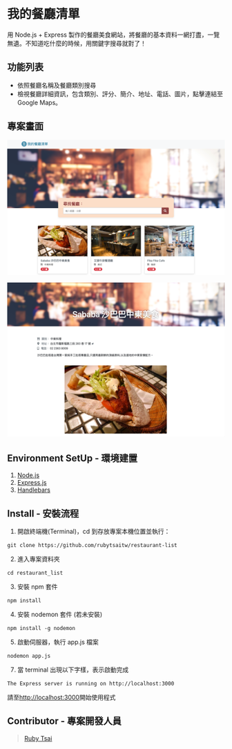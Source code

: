 # 我的餐廳清單

用 Node.js + Express 製作的餐廳美食網站，將餐廳的基本資料一網打盡，一覽無遺。不知道吃什麼的時候，用關鍵字搜尋就對了！

## 功能列表

- 依照餐廳名稱及餐廳類別搜尋
- 檢視餐廳詳細資訊，包含類別、評分、簡介、地址、電話、圖片，點擊連結至Google Maps。

## 專案畫面

![image](https://github.com/rubytsaitw/restaurant-list/blob/main/public/img/index.png)

![image](https://github.com/rubytsaitw/restaurant-list/blob/main/public/img/show.png)

## Environment SetUp - 環境建置

1. [Node.js](https://nodejs.org/en/)
2. [Express.js](https://expressjs.com/)
3. [Handlebars](https://handlebarsjs.com/)

## Install - 安裝流程

1. 開啟終端機(Terminal)，cd 到存放專案本機位置並執行：

```
git clone https://github.com/rubytsaitw/restaurant-list
```

2. 進入專案資料夾

```
cd restaurant_list
```

3. 安裝 npm 套件

```
npm install
```

4. 安裝 nodemon 套件 (若未安裝)

```
npm install -g nodemon
```

5. 啟動伺服器，執行 app.js 檔案

```
nodemon app.js
```

7. 當 terminal 出現以下字樣，表示啟動完成

```
The Express server is running on http://localhost:3000
```

請至[http://localhost:3000](http://localhost:3000)開始使用程式


## Contributor - 專案開發人員

> [Ruby Tsai](https://github.com/rubytsaitw)